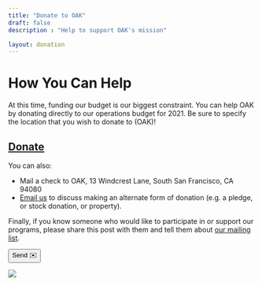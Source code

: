 ```yaml
---
title: "Donate to OAK"
draft: false
description : "Help to support OAK's mission"

layout: donation
---
```

# How You Can Help
At this time, funding our budget is our biggest constraint. You can help OAK by donating directly to our operations budget for 2021. Be sure to specify the location that you wish to donate to (OAK)!

## **[Donate](https://www.monasticacademy.com/donate/)**

You can also:
* Mail a check to OAK, 13 Windcrest Lane, South San Francisco, CA 94080
* [Email us](mailto:oak@monasticacademy.com) to discuss making an alternate form of donation (e.g. a pledge, or stock donation, or property).

Finally, if you know someone who would like to participate in or support our programs, please share this post with them and tell them about [our mailing list](http://eepurl.com/dnvpi1).

<button class="button button-primary mx-auto w-full rounded-lg px-4 md:px-5 py-3 md:py-4 bg-teal-500 hover:bg-teal-600 md:text-lg md:leading-tight text-white font-semibold leading-tight shadow-md md:text-center">
Send ✉️</button>

![](images/OAK_team.jpeg)
